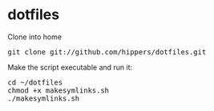 dotfiles
========

Clone into home
  
<pre>git clone git://github.com/hippers/dotfiles.git</pre>

Make the script executable and run it:

<pre>
cd ~/dotfiles
chmod +x makesymlinks.sh
./makesymlinks.sh
</pre>
